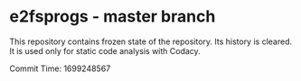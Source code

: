 # e2fsprogs - master branch

This repository contains frozen state of the repository.
Its history is cleared. It is used only for static code
analysis with Codacy.

Commit Time: 1699248567